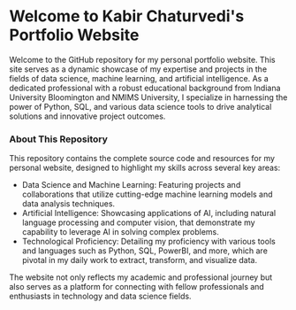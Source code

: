 # Welcome to Kabir Chaturvedi's Portfolio Website


Welcome to the GitHub repository for my personal portfolio website. This site serves as a dynamic showcase of my expertise and projects in the fields of data science, machine learning, and artificial intelligence. As a dedicated professional with a robust educational background from Indiana University Bloomington and NMIMS University, I specialize in harnessing the power of Python, SQL, and various data science tools to drive analytical solutions and innovative project outcomes.


### About This Repository
This repository contains the complete source code and resources for my personal website, designed to highlight my skills across several key areas:

- Data Science and Machine Learning: Featuring projects and collaborations that utilize cutting-edge machine learning models and data analysis techniques.
- Artificial Intelligence: Showcasing applications of AI, including natural language processing and computer vision, that demonstrate my capability to leverage AI in solving complex problems.
- Technological Proficiency: Detailing my proficiency with various tools and languages such as Python, SQL, PowerBI, and more, which are pivotal in my daily work to extract, transform, and visualize data.


The website not only reflects my academic and professional journey but also serves as a platform for connecting with fellow professionals and enthusiasts in technology and data science fields.
